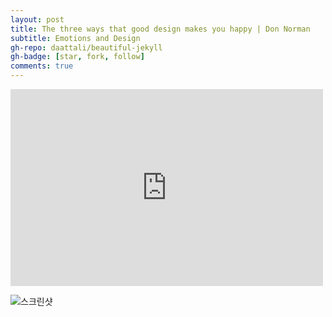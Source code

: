 ```yaml
---
layout: post
title: The three ways that good design makes you happy | Don Norman
subtitle: Emotions and Design
gh-repo: daattali/beautiful-jekyll
gh-badge: [star, fork, follow]
comments: true
---
```


<iframe width="500" height="315" src="https://www.youtube.com/embed/RlQEoJaLQRA" title="The three ways that good design makes you happy | Don Norman" frameborder="0" allow="accelerometer; autoplay; clipboard-write; encrypted-media; gyroscope; picture-in-picture; web-share" allowfullscreen></iframe>

![스크린샷](https://github.com/yeonDesign/yeondesign.github.io/assets/144376354/4a38ee85-b0fc-4e40-b678-c89972d932e3)






